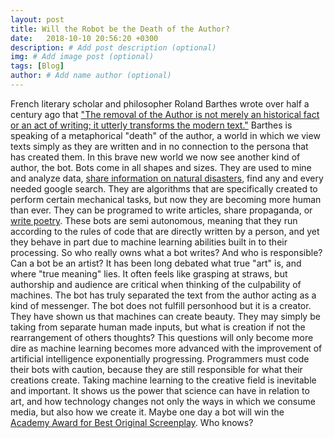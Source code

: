 ```yaml
---
layout: post
title: Will the Robot be the Death of the Author?
date:   2018-10-10 20:56:20 +0300
description: # Add post description (optional)
img: # Add image post (optional)
tags: [Blog]
author: # Add name author (optional)
---
```

  French literary scholar and philosopher Roland Barthes wrote over half a century ago that ["The removal of the Author is not merely an historical fact or an act of writing; it utterly transforms the modern text."](http://artsites.ucsc.edu/faculty/Gustafson/FILM%20162.W10/readings/barthes.death.pdf) Barthes is speaking of a metaphorical "death" of the author, a world in which we view texts simply as they are written and in no connection to the persona that has created them.
  In this brave new world we now see another kind of author, the bot. Bots come in all shapes and sizes. They are used to mine and analyze data, [share information on natural disasters](https://twitter.com/earthquakesLA?ref_src=twsrc%5Egoogle%7Ctwcamp%5Eserp%7Ctwgr%5Eauthor), find any and every needed google search. They are algorithms that are specifically created to perform certain mechanical tasks, but now they are becoming more human than ever. They can be programed to write articles, share propaganda, or [write poetry](https://twitter.com/magicrealismbot). These bots are semi autonomous, meaning that they run according to the rules of code that are directly written by a person, and yet they behave in part due to machine learning abilities built in to their processing. So who really owns what a bot writes? And who is responsible? Can a bot be an artist?
  It has been long debated what true "art" is, and where "true meaning" lies. It often feels like grasping at straws, but authorship and audience are critical when thinking of the culpability of machines. The bot has truly separated the text from the author acting as a kind of messenger. The bot does not fulfill personhood but it is a creator. They have shown us that machines can create beauty. They may simply be taking from separate human made inputs, but what is creation if not the rearrangement of others thoughts? This questions will only become more dire as machine learning becomes more advanced with the improvement of artificial intelligence exponentially progressing. Programmers must code their bots with caution, because they are still responsible for what their creations create. Taking machine learning to the creative field is inevitable and important. It shows us the power that science can have in relation to art, and how technology changes not only the ways in which we consume media, but also how we create it. Maybe one day a bot will win the [Academy Award for Best Original Screenplay](https://video.arstechnica.com/watch/sunspring-sci-fi-short-film). Who knows? 
  
